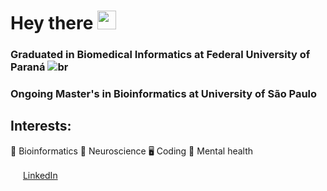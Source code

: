 



# Hey there <img src="https://raw.githubusercontent.com/iampavangandhi/iampavangandhi/master/gifs/Hi.gif" width="30px">

### Graduated in Biomedical Informatics at Federal University of Paraná ![br](https://github.com/yammadev/flag-icons/blob/master/png/BR.png?raw=true)
### Ongoing Master's in Bioinformatics at University of São Paulo


## Interests:
🧬 Bioinformatics
🧠 Neuroscience
🖥️ Coding
💭 Mental health

<a href="https://www.linkedin.com/in/vitoriastavis"><img src="https://user-images.githubusercontent.com/72163805/112757608-d4b42280-8fc0-11eb-92fd-df007da05247.png" width="16"></a> [LinkedIn](https://www.linkedin.com/in/vitoriastavis)  


